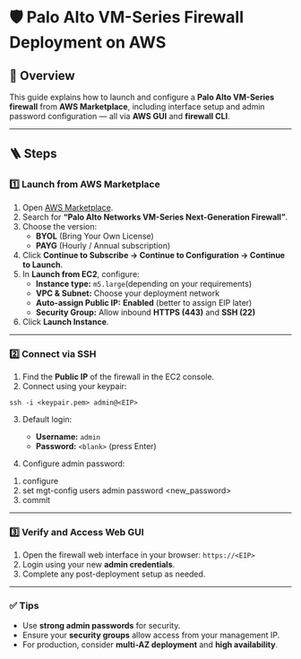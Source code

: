 # 🛡️ Palo Alto VM-Series Firewall Deployment on AWS 

## 🧩 Overview
This guide explains how to launch and configure a **Palo Alto VM-Series firewall** from **AWS Marketplace**, including interface setup and admin password configuration — all via **AWS GUI** and **firewall CLI**.

---

## 🪜 Steps

### 1️⃣ Launch from AWS Marketplace
1. Open [AWS Marketplace](https://aws.amazon.com/marketplace).  
2. Search for **“Palo Alto Networks VM-Series Next-Generation Firewall”**.  
3. Choose the version:  
   - **BYOL** (Bring Your Own License)  
   - **PAYG** (Hourly / Annual subscription)  
4. Click **Continue to Subscribe → Continue to Configuration → Continue to Launch**.  
5. In **Launch from EC2**, configure:  
   - **Instance type:** `m5.large`(depending on your requirements)  
   - **VPC & Subnet:** Choose your deployment network  
   - **Auto-assign Public IP:** **Enabled**  (better to assign EIP later)
   - **Security Group:** Allow inbound **HTTPS (443)** and **SSH (22)**  
6. Click **Launch Instance**.

---

### 2️⃣ Connect via SSH
1. Find the **Public IP** of the firewall in the EC2 console.  
2. Connect using your keypair:

`ssh -i <keypair.pem> admin@<EIP>`

3. Default login:  
   - **Username:** `admin`  
   - **Password:** `<blank>` (press Enter)  

4. Configure admin password:

1) configure
2) set mgt-config users admin password <new_password>
3) commit



---

### 3️⃣ Verify and Access Web GUI
1. Open the firewall web interface in your browser: `https://<EIP>`  
2. Login using your new **admin credentials**.  
3. Complete any post-deployment setup as needed.

---

### ✅ Tips
- Use **strong admin passwords** for security.  
- Ensure your **security groups** allow access from your management IP.  
- For production, consider **multi-AZ deployment** and **high availability**.


